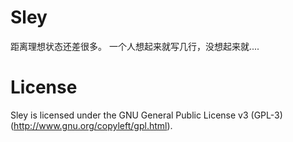 # Sley

距离理想状态还差很多。
一个人想起来就写几行，没想起来就....


# License

Sley is licensed under the GNU General Public License v3 (GPL-3) (http://www.gnu.org/copyleft/gpl.html).